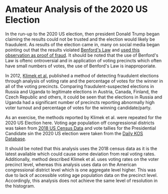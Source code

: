 # Amateur Analysis of the 2020 US Election

In the run-up to the 2020 US election, then president Donald Trump began claiming the results could not be trusted and the election would likely be fraudulent. As results of the election came in, many on social media began pointing out that the results violated [Benford's Law](https://www.cambridge.org/core/journals/political-analysis/article/benfords-law-and-the-detection-of-election-fraud/3B1D64E822371C461AF3C61CE91AAF6D) and [used this observation as proof of fraud](https://www.reuters.com/article/uk-factcheck-benford-idUSKBN27Q3AI). It should be noted that the use of Benford's Law is oftenc ontroversial and in application of voting precincts which often have small numbers of votes, the use of Benford's Law is inapproporiate.

In 2012, [Klimek et al.](https://www.pnas.org/content/109/41/16469#ref-11) published a method of detecting fraudulent elections through analysis of voting rate and the percentage of votes for the winner in all of the voting precincts. Comparing fraudulent-suspected elections in Russia and Uganda to legitimate elections in Austria, Canada, Finland, the Czech Republic and others, it could be seen that the elections in Russia and Uganda had a significant number of precincts reporting abnormally high voter turnout and percentage of votes for the winning candidate/party.

As an exercise, the methods reported by Klimek et al. were repeated for the 2020 US Election here. Voting age population off congressional districts was taken from [2018 US Census Data](https://www.census.gov/data/tables/time-series/demo/voting-and-registration/congressional-voting-tables.html) and vote tallies for the Presidential Candidate sin the 2020 US election were taken from the [Daily KOS Database](https://www.dailykos.com/stories/2013/07/09/1220127/-Daily-Kos-Elections-2012-election-results-by-congressional-and-legislative-districts).

It should be noted that this analysis uses the 2018 census data as it is the latest available which could cause some deviation from real voting rates. Additionally, method described Klimek et al. uses voting rates on the voter precinct level, whereas this analysis uses data on the American congressional district level which is one aggregate level higher. This was due to lack of accessible voting age population data on the precinct level. Accordingly, this analysis does not achieve the same level of resolution in the histogram. 


